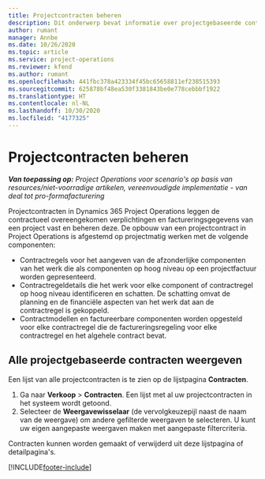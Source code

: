 ```yaml
---
title: Projectcontracten beheren
description: Dit onderwerp bevat informatie over projectgebaseerde contracten weergeven.
author: rumant
manager: Annbe
ms.date: 10/26/2020
ms.topic: article
ms.service: project-operations
ms.reviewer: kfend
ms.author: rumant
ms.openlocfilehash: 441fbc378a423334f45bc65658811ef238515393
ms.sourcegitcommit: 625878bf48ea530f3381843be0e778cebbbf1922
ms.translationtype: HT
ms.contentlocale: nl-NL
ms.lasthandoff: 10/30/2020
ms.locfileid: "4177325"
---
```

# <a name="manage-project-contracts"></a>Projectcontracten beheren

_**Van toepassing op:** Project Operations voor scenario's op basis van resources/niet-voorradige artikelen, vereenvoudigde implementatie - van deal tot pro-formafacturering_

Projectcontracten in Dynamics 365 Project Operations leggen de contractueel overeengekomen verplichtingen en factureringsgegevens van een project vast en beheren deze. De opbouw van een projectcontract in Project Operations is afgestemd op projectmatig werken met de volgende componenten:

- Contractregels voor het aangeven van de afzonderlijke componenten van het werk die als componenten op hoog niveau op een projectfactuur worden gepresenteerd.
- Contractregeldetails die het werk voor elke component of contractregel op hoog niveau identificeren en schatten. De schatting omvat de planning en de financiële aspecten van het werk dat aan de contractregel is gekoppeld.
- Contractmodellen en factureerbare componenten worden opgesteld voor elke contractregel die de factureringsregeling voor elke contractregel en het algehele contract bevat.

## <a name="view-all-project-based-contracts"></a>Alle projectgebaseerde contracten weergeven

Een lijst van alle projectcontracten is te zien op de lijstpagina **Contracten**. 

1. Ga naar **Verkoop** > **Contracten**. Een lijst met al uw projectcontracten in het systeem wordt getoond. 
2. Selecteer de **Weergavewisselaar** (de vervolgkeuzepijl naast de naam van de weergave) om andere gefilterde weergaven te selecteren. U kunt uw eigen aangepaste weergaven maken met aangepaste filtercriteria.

Contracten kunnen worden gemaakt of verwijderd uit deze lijstpagina of detailpagina's.


[!INCLUDE[footer-include](../../includes/footer-banner.md)]